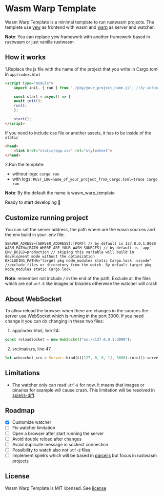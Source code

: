 # Wasm Warp Template

Wasm Warp Template is a minimal template to run rustwasm projects. The templete use [yew](https://yew.rs)
as frontend with wasm and [warp](https://github.com/seanmonstar/warp) as server and watcher.

**Note**: You can replace yew framework with another framework based in rustwasm or just vanilla rustwasm

## How it works

1.Replace the js file with the name of the project that you write in Cargo.toml in `app/index.html`

```html
<script type="module">
    import init, { run } from './pkg/your_project_name.js'; //by default is wasm_warp_template.js

    const start = async() => {
    await init();
    run();
    };

    start();
</script>
```

If you need to include css file or another assets, it has to be inside of the `static`

```html
<head>
    <link href="static/app.css" rel="stylesheet">
</head>
```

2.Run the template:

- without logs: `cargo run`
- with logs: `RUST_LOG=name_of_your_project_from_Cargo.toml=trace cargo run` 

**Note**: By the default the name is wasm_warp_template

Ready to start developing 🚀

## Customize running project

You can set the server address, the path where are the wasm sources and the env build in your .env file:

```
SERVER_ADRESS=[SERVER_ADDRESS]:[PORT] // by default is 127.0.0.1:8080
WASM_PATH=[PATH WHERE ARE YOUR WASM SOURCES] // by default is `app`
ENV_BUILD=production // skiping this variable will build in development mode without the optimization
EXCLUDING_PATHS="target pkg node_modules static Cargo.lock .vscode" //exclude files or direcotory from the watch. By default target pkg node_modules static Cargo.lock
```

**Note**: remember not include `/` in the end of the path. Exclude all the files which are not `utf-8` like images or binaries
otherwise the watcher will crash

## About WebSocket

To allow reload the browser when there are changes in the sources the server use WebSocket which is
running in the port 3000. If you need change it you can do changing in these two files:

1. app/index.html, line 24:

```javascript
const reloadSocket = new WebSocket("ws://127.0.0.1:3000");
```

2. src/main.rs, line 47

```rust
let websocket_srv = Server::bind(&([127, 0, 0, 1], 3000).into()).serve(make_websocket_svc);
```

## Limitations

* The watcher only can read `utf-8` for now. It means that images or binaries for example will cause crash.
This limitation will be resolved in [spielrs-diff](https://github.com/spielrs/spielrs-diff).

## Roadmap

- [x] Customize watcher
- [ ] Fix watcher limitation
- [ ] Open a browser after start running the server
- [ ] Avoid double reload after changes
- [ ] Avoid duplicate message in sockect connection
- [ ] Possibility to watch also not `utf-8` files
- [ ] Implement spielrs which will be based in [parceljs](https://en.parceljs.org/) but focus in rustwasm projects

## License

Wasm Warp Template is MIT licensed. See [license](LICENSE)